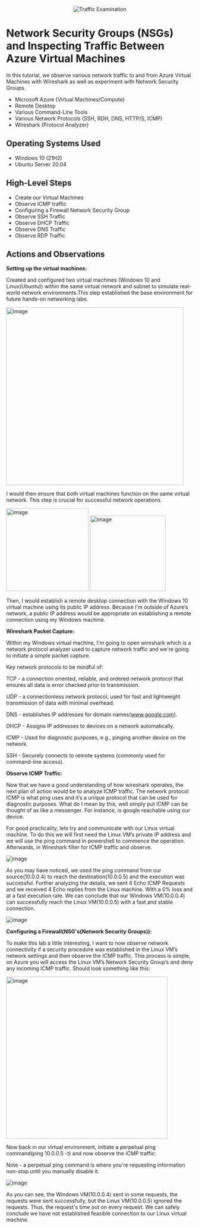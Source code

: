 

<p align="center">
<img src="https://i.imgur.com/Ua7udoS.png" alt="Traffic Examination"/>
</p>

<h1>Network Security Groups (NSGs) and Inspecting Traffic Between Azure Virtual Machines</h1>
In this tutorial, we observe various network traffic to and from Azure Virtual Machines with Wireshark as well as experiment with Network Security Groups. <br />



- Microsoft Azure (Virtual Machines/Compute)
- Remote Desktop
- Various Command-Line Tools
- Various Network Protocols (SSH, RDH, DNS, HTTP/S, ICMP)
- Wireshark (Protocol Analyzer)

<h2>Operating Systems Used </h2>

- Windows 10 (21H2)
- Ubuntu Server 20.04

<h2>High-Level Steps</h2>

- Create our Virtual Machines
- Observe ICMP traffic
- Configuring a Firewall Network Security Group
- Observe SSH Traffic
- Observe DHCP Traffic
- Observe DNS Traffic
- Observe RDP Traffic

<h2>Actions and Observations</h2>

**Setting up the virtual machines:**

Created and configured two virtual machines (Windows 10 and Linux(Ubuntu)) within the same virtual network and subnet to simulate real-world network environments.This step established the base environment for future hands-on networking labs.

<img width="477" alt="image" src="https://github.com/user-attachments/assets/33409bd8-3172-4792-8e04-09346970de02" />

I would then ensure that both virtual machines function on the same virtual network. This step is crucial for successful network operations.

<img width="222" alt="image" src="https://github.com/user-attachments/assets/c3fe0a2f-1129-41c5-90bc-3307c426f30a" />
<img width="203" alt="image" src="https://github.com/user-attachments/assets/57f1f3bd-098a-4adb-af47-21d045451f0a" />

Then, I would establish a remote desktop connection with the Windows 10 virtual machine using its public IP address. Because I'm outside of Azure’s network, a public IP address would be appropriate on establishing a remote connection using my Windows machine. 

**Wireshark Packet Capture:**

Within my Windows virtual machine, I'm going to open wireshark which is a network protocol analyzer used to capture network traffic and we're going to initiate a simple packet capture. 

Key network protocols to be mindful of:

TCP - a connection oriented, reliable, and ordered network protocol that ensures all data is error checked prior to transmission.

UDP - a connectionless network protocol, used for fast and lightweight transmission of data with minimal overhead.

DNS - establishes IP addresses for domain names(www.google.com).

DHCP - Assigns IP addresses to devices on a network automatically. 

ICMP - Used for diagnostic purposes, e.g., pinging another device on the network.

SSH - Securely connects to remote systems (commonly used for command-line access).

**Observe ICMP Traffic:**

Now that we have a good understanding of how wireshark operates, the next plan of action would be to analyze ICMP traffic. The network protocol ICMP is what ping uses and it’s a unique protocol that can be used for diagnostic purposes. What do I mean by this, well simply put ICMP can be thought of as like a messenger. For instance, is google reachable using our device. 

For good practicality, lets try and communicate with our Linux virtual machine. To do this we will first need the Linux VM’s private IP address and we will use the ping command in powershell to commence the operation. Afterwards, in Wireshark filter for ICMP traffic and observe.

![image](https://github.com/user-attachments/assets/936c91a1-01fc-409e-9a37-af7ecdeb21e3)


As you may have noticed, we used the ping command from our source(10.0.0.4) to reach the destination(10.0.0.5) and the execution was successful. Further analyzing the details, we sent 4 Echo ICMP Requests and we received 4 Echo replies from the Linux machine. With a 0% loss and at a fast execution rate. We can conclude that our Windows VM(10.0.0.4) can successfully reach the Linux VM(10.0.0.5) with a fast and stable connection.

![image](https://github.com/user-attachments/assets/7f1c3637-3f04-4929-a1eb-febcbbe04f65)


**Configuring a Firewall(NSG's(Network Security Groups)):**

To make this lab a little interesting, I want to now observe network connectivity if a security procedure was established in the Linux VM’s network settings and then observe the ICMP traffic. This process is simple, on Azure you will access the Linux VM’s Network Security Group’s and deny any incoming ICMP traffic. Should look something like this:

<img width="434" alt="image" src="https://github.com/user-attachments/assets/66665f5f-e5c4-4fd4-948b-5ed94a89a38a" />

Now back in our virtual environment, initiate a perpetual ping command(ping 10.0.0.5 -t) and now observe the ICMP traffic:

Note - a perpetual ping command is where you're requesting information non-stop until you manually disable it.

![image](https://github.com/user-attachments/assets/10f31eb1-21c9-456d-a5bb-c76ea8063014)

As you can see, the Windows VM(10.0.0.4) sent in some requests, the requests were sent successfully, but the Linux VM(10.0.0.5) ignored the requests. Thus, the request's time out on every request. We can safely conclude we have not established feasible connection to our Linux virtual machine. 















